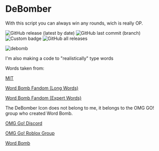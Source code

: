 # DeBomber
With this script you can always win any rounds, wich is really OP.

![GitHub release (latest by date)](https://img.shields.io/github/v/release/xacvwe/DeBomber?color=blueviolet&label=Latest%20Release&style=for-the-badge)
![GitHub last commit (branch)](https://img.shields.io/github/last-commit/xacvwe/DeBomber/main?style=for-the-badge)
![Custom badge](https://img.shields.io/endpoint?style=for-the-badge&url=https%3A%2F%2Fraw.githubusercontent.com%2Fxacvwe%2FDeBomber%2Fmain%2Frequests.json)
![GitHub all releases](https://img.shields.io/github/downloads/xacvwe/DeBomber/total?style=for-the-badge)

![debomb](https://user-images.githubusercontent.com/53323309/122628811-02ee5d80-d0eb-11eb-9146-15f5fa2c3edd.gif)

I'm also making a code to "realistically" type words

Words taken from:

[MIT](https://www.mit.edu/~ecprice/wordlist.10000)

[Word Bomb Fandom (Long Words)](https://wordbombroblox.fandom.com/wiki/List_of_long_words)

[Word Bomb Fandom (Expert Words)](https://wordbombroblox.fandom.com/wiki/List_of_expert_words)

The DeBomber Icon does not belong to me, it belongs to the OMG GO! group who created Word Bomb.

[OMG Go! Discord](https://discord.com/invite/CHzW4Kf)

[OMG Go! Roblox Group](https://www.roblox.com/groups/4585943/OMG-Go#!/about)

[Word Bomb](https://www.roblox.com/games/2653064683/Word-Bomb?)
